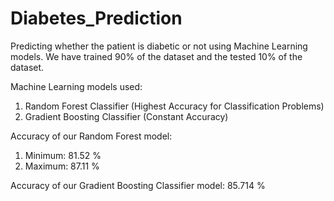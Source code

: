 # Diabetes_Prediction
Predicting whether the patient is diabetic or not using Machine Learning models. We have trained 90% of the dataset and the tested 10% of the dataset.

Machine Learning models used:
1) Random Forest Classifier (Highest Accuracy for Classification Problems)
2) Gradient Boosting Classifier (Constant Accuracy)

Accuracy of our Random Forest model:
1) Minimum: 81.52 %
2) Maximum: 87.11 %

Accuracy of our Gradient Boosting Classifier model: 85.714 %

